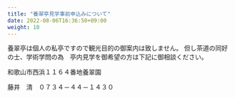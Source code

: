 ```yaml
---
title: "養翠亭見学事前申込みについて"
date: 2022-08-06T16:36:50+09:00
weight: 10
---
```


養翠亭は個人の私亭ですので観光目的の御案内は致しません。
但し茶道の同好の士、学術学問の為　亭内見学を御希望の方は下記に御相談ください。

和歌山市西浜１１６４番地養翠園

藤井　清　０７３４－４４－１４３０
